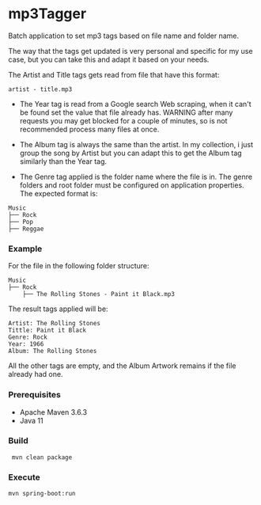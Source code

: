 # mp3Tagger

Batch application to set mp3 tags based on file name and folder name. 

The way that the tags get updated is very personal and specific for my use case, but you can take this and adapt it based on your needs.

The Artist and Title tags gets read from file that have this format: 
```
artist - title.mp3 
```

* The Year tag is read from a Google search Web scraping, when it can't be found set the value that file already has.
WARNING after many requests you may get blocked  for a couple of minutes, so is not recommended process many files at once.


* The Album tag is always the same than the artist. In my collection, i just group the song by Artist but you can adapt this to get the Album tag similarly than the Year tag.



* The Genre tag applied is the folder name where the file is in. The genre folders and root folder must be configured on application properties. The expected format is:
```
Music 
├── Rock
├── Pop
├── Reggae
```

### Example
For the file in the following folder structure:
```
Music 
├── Rock
    ├── The Rolling Stones - Paint it Black.mp3
```
The result tags applied will be:
```
Artist: The Rolling Stones
Tittle: Paint it Black
Genre: Rock
Year: 1966
Album: The Rolling Stones
```
All the other tags are empty, and the Album Artwork remains if the file already had one.

### Prerequisites
* Apache Maven 3.6.3
* Java 11

### Build
```
 mvn clean package
```

### Execute
```
mvn spring-boot:run
```